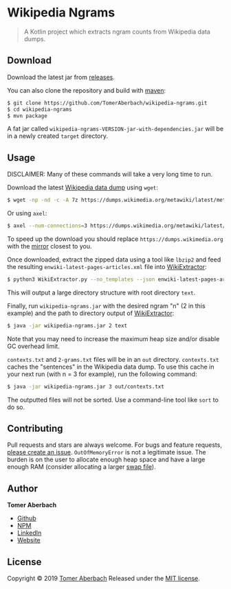 # Wikipedia Ngrams

> A Kotlin project which extracts ngram counts from Wikipedia data dumps.

## Download

Download the latest jar from [releases](https://github.com/TomerAberbach/wikipedia-ngrams/releases).

You can also clone the repository and build with [maven](https://maven.apache.org/download.cgi):

```sh
$ git clone https://github.com/TomerAberbach/wikipedia-ngrams.git
$ cd wikipedia-ngrams
$ mvn package
```

A fat jar called `wikipedia-ngrams-VERSION-jar-with-dependencies.jar` will be in a newly created `target` directory.

## Usage

DISCLAIMER: Many of these commands will take a very long time to run.

Download the latest [Wikipedia data dump](https://meta.wikimedia.org/wiki/Data_dumps/Download_tools) using `wget`:

```sh
$ wget -np -nd -c -A 7z https://dumps.wikimedia.org/metawiki/latest/metawiki-latest-pages-meta-current.xml.bz2
```

Or using `axel`:

```sh
$ axel --num-connections=3 https://dumps.wikimedia.org/metawiki/latest/metawiki-latest-pages-meta-current.xml.bz2
```

To speed up the download you should replace `https://dumps.wikimedia.org` with the [mirror](https://meta.wikimedia.org/wiki/Mirroring_Wikimedia_project_XML_dumps) closest to you.

Once downloaded, extract the zipped data using a tool like `lbzip2` and feed the resulting `enwiki-latest-pages-articles.xml` file into [WikiExtractor](https://github.com/attardi/wikiextractor):

```sh
$ python3 WikiExtractor.py --no_templates --json enwiki-latest-pages-articles.xml
```

This will output a large directory structure with root directory `text`.

Finally, run `wikipedia-ngrams.jar` with the desired ngram "n" (2 in this example) and the path to directory output of [WikiExtractor](https://github.com/attardi/wikiextractor):

```sh
$ java -jar wikipedia-ngrams.jar 2 text
```

Note that you may need to increase the maximum heap size and/or disable GC overhead limit.

`contexts.txt` and `2-grams.txt` files will be in an `out` directory. `contexts.txt` caches the "sentences" in the Wikipedia data dump. To use this cache in your next run (with n = 3 for example), run the following command:

```sh
$ java -jar wikipedia-ngrams.jar 3 out/contexts.txt
```

The outputted files will not be sorted. Use a command-line tool like `sort` to do so.

## Contributing

Pull requests and stars are always welcome. For bugs and feature requests, [please create an issue](https://github.com/TomerAberbach/wikipedia-ngrams/issues/new). `OutOfMemoryError` is not a legitimate issue. The burden is on the user to allocate enough heap space and have a large enough RAM (consider allocating a larger [swap file](https://linuxize.com/post/create-a-linux-swap-file)).

## Author

**Tomer Aberbach**

* [Github](https://github.com/TomerAberbach)
* [NPM](https://www.npmjs.com/~tomeraberbach)
* [LinkedIn](https://www.linkedin.com/in/tomer-a)
* [Website](https://tomeraberba.ch)

## License

Copyright © 2019 [Tomer Aberbach](https://github.com/TomerAberbach)
Released under the [MIT license](https://github.com/TomerAberbach/wikipedia-ngrams/blob/master/LICENSE).